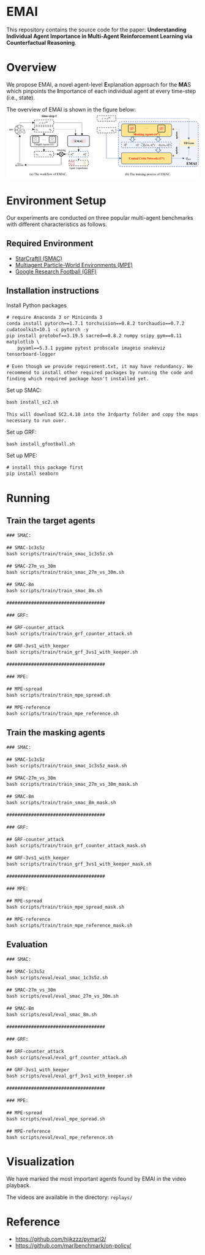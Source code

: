# <font size=6>EMAI</font>
This repository contains the source code for the paper: **Understanding Individual Agent Importance in Multi-Agent Reinforcement Learning via Counterfactual Reasoning**.

# Overview

We propose EMAI, a novel agent-level **E**xplanation approach for the **MA**S which pinpoints the **I**mportance of each individual agent at every time-step (i.e., state). 

The overview of EMAI is shown in the figure below:
![图片](images/overview.png)

# Environment Setup
Our experiments are conducted on three popular multi-agent benchmarks with different characteristics as follows.

## Required Environment 

- [StarCraftII (SMAC)](https://github.com/oxwhirl/smac)
- [Multiagent Particle-World Environments (MPE)](https://github.com/openai/multiagent-particle-envs)
- [Google Research Football (GRF)](https://github.com/google-research/football)

## Installation instructions
Install Python packages

```shell
# require Anaconda 3 or Miniconda 3
conda install pytorch==1.7.1 torchvision==0.8.2 torchaudio==0.7.2 cudatoolkit=10.1 -c pytorch -y
pip install protobuf==3.19.5 sacred==0.8.2 numpy scipy gym==0.11 matplotlib \
    pyyaml==5.3.1 pygame pytest probscale imageio snakeviz tensorboard-logger

# Even though we provide requirement.txt, it may have redundancy. We recommend to install other required packages by running the code and finding which required package hasn't installed yet.

```

Set up SMAC:

```shell
bash install_sc2.sh

This will download SC2.4.10 into the 3rdparty folder and copy the maps necessary to run over.
```

Set up GRF:

```shell
bash install_gfootball.sh
```

Set up MPE:

```shell
# install this package first
pip install seaborn
```

# Running
## Train the target agents
```
### SMAC:

## SMAC-1c3s5z
bash scripts/train/train_smac_1c3s5z.sh

## SMAC-27m_vs_30m
bash scripts/train/train_smac_27m_vs_30m.sh

## SMAC-8m
bash scripts/train/train_smac_8m.sh

####################################

### GRF:

## GRF-counter_attack
bash scripts/train/train_grf_counter_attack.sh

## GRF-3vs1_with_keeper
bash scripts/train/train_grf_3vs1_with_keeper.sh

####################################

### MPE:

## MPE-spread
bash scripts/train/train_mpe_spread.sh

## MPE-reference
bash scripts/train/train_mpe_reference.sh
```

## Train the masking agents
```
### SMAC:

## SMAC-1c3s5z
bash scripts/train/train_smac_1c3s5z_mask.sh

## SMAC-27m_vs_30m
bash scripts/train/train_smac_27m_vs_30m_mask.sh

## SMAC-8m
bash scripts/train/train_smac_8m_mask.sh

####################################

### GRF:

## GRF-counter_attack
bash scripts/train/train_grf_counter_attack_mask.sh

## GRF-3vs1_with_keeper
bash scripts/train/train_grf_3vs1_with_keeper_mask.sh

####################################

### MPE:

## MPE-spread
bash scripts/train/train_mpe_spread_mask.sh

## MPE-reference
bash scripts/train/train_mpe_reference_mask.sh
```

## Evaluation
```
### SMAC:

## SMAC-1c3s5z
bash scripts/eval/eval_smac_1c3s5z.sh

## SMAC-27m_vs_30m
bash scripts/eval/eval_smac_27m_vs_30m.sh

## SMAC-8m
bash scripts/eval/eval_smac_8m.sh

####################################

### GRF:

## GRF-counter_attack
bash scripts/eval/eval_grf_counter_attack.sh

## GRF-3vs1_with_keeper
bash scripts/eval/eval_grf_3vs1_with_keeper.sh

####################################

### MPE:

## MPE-spread
bash scripts/eval/eval_mpe_spread.sh

## MPE-reference
bash scripts/eval/eval_mpe_reference.sh
```

# Visualization
We have marked the most important agents found by EMAI in the video playback.

The videos are available in the directory: ```replays/```

# Reference
- https://github.com/hijkzzz/pymarl2/
- https://github.com/marlbenchmark/on-policy/
